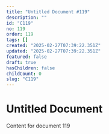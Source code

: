 ```yaml
---
title: "Untitled Document #119"
description: ""
id: "C119"
no: 119
order: 119
tags: []
created: "2025-02-27T07:39:22.351Z"
updated: "2025-02-27T07:39:22.351Z"
featured: false
draft: true
hasChildren: false
childCount: 0
slug: "C119"
---
```


# Untitled Document

Content for document 119
